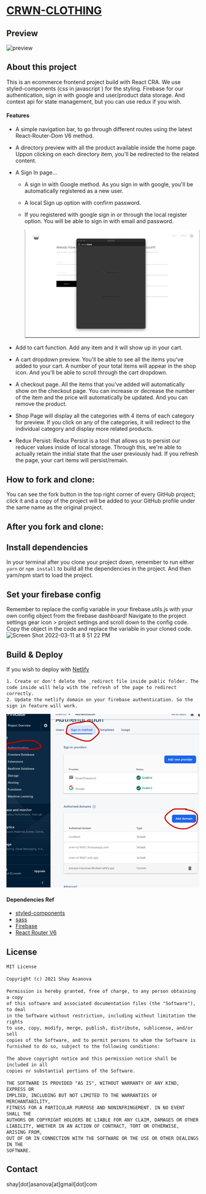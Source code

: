 # [CRWN-CLOTHING](https://papaya-creponne-dbcdad.netlify.app/)

## Preview

![preview](./public/preview.gif)

## About this project

This is an ecommerce frontend project build with React CRA.
We use styled-components (css in javascript ) for the styling. Firebase for our authentication, sign in with google and user/product data storage. And context api for state management, but you can use redux if you wish.
<br />

#### Features

- A simple navigation bar, to go through different routes using the latest React-Router-Dom V6 method.
- A directory preview with all the product available inside the home page. Uppon clicking on each directory item, you'll be redirected to the related content.
- A Sign In page...

  - A sign in with Google method. As you sign in with google, you'll be automatically registered as a new user.
  - A local Sign up option with confirm password.
  - If you registered with google sign in or through the local register option. You will be able to sign in with email and password.

    ![preview](./public/sign-in.gif)

- Add to cart function. Add any item and it will show up in your cart.
- A cart dropdown preview. You'll be able to see all the items you've added to your cart. A number of your total items will appear in the shop icon. And you'll be able to scroll through the cart dropdown.
- A checkout page. All the items that you've added will automatically show on the checkout page. You can increase or decrease the number of the item and the price will automatically be updated. And you can remove the product.
- Shop Page will display all the categories with 4 items of each category for preview. If you click on any of the categories, it will redirect to the individual category and display more related products.
- Redux Persist: Redux Persist is a tool that allows us to persist our reducer values inside of local storage. Through this, we're able to actually retain the initial state that the user previously had. If you refresh the page, your cart items will persist/remain.

## How to fork and clone:

You can see the fork button in the top right corner of every GitHub project; click it and a copy of the project will be added to your GitHub profile under the same name as the original project.

## After you fork and clone:

## Install dependencies

In your terminal after you clone your project down, remember to run either `yarn` or `npm install` to build all the dependencies in the project. And then yarn/npm start to load the project.

## Set your firebase config

Remember to replace the config variable in your firebase.utils.js with your own config object from the firebase dashboard! Navigate to the project settings gear icon > project settings and scroll down to the config code. Copy the object in the code and replace the variable in your cloned code.
<img width="1261" alt="Screen Shot 2022-03-11 at 8 51 22 PM" src="https://user-images.githubusercontent.com/10578605/157999158-10e921cc-9ee5-46f6-a0c5-1ae5686f54f3.png">

## Build & Deploy

If you wish to deploy with [Netlify](https://www.netlify.com)

```
1. Create or don't delete the _redirect file inside public folder. The code inside will help with the refresh of the page to redirect correctly.
2. Update the netlify domain on your firebase authentication. So the sign in feature will work.
```

![Firebase-auth](./public/firebase-auth.png)

#### Dependencies Ref

- [styled-components](https://styled-components.com)
- [sass](https://sass-lang.com)
- [Firebase](https://firebase.google.com)
- [React Router V6](https://reactrouter.com)

## License

```
MIT License

Copyright (c) 2021 Shay Asanova

Permission is hereby granted, free of charge, to any person obtaining a copy
of this software and associated documentation files (the "Software"), to deal
in the Software without restriction, including without limitation the rights
to use, copy, modify, merge, publish, distribute, sublicense, and/or sell
copies of the Software, and to permit persons to whom the Software is
furnished to do so, subject to the following conditions:

The above copyright notice and this permission notice shall be included in all
copies or substantial portions of the Software.

THE SOFTWARE IS PROVIDED "AS IS", WITHOUT WARRANTY OF ANY KIND, EXPRESS OR
IMPLIED, INCLUDING BUT NOT LIMITED TO THE WARRANTIES OF MERCHANTABILITY,
FITNESS FOR A PARTICULAR PURPOSE AND NONINFRINGEMENT. IN NO EVENT SHALL THE
AUTHORS OR COPYRIGHT HOLDERS BE LIABLE FOR ANY CLAIM, DAMAGES OR OTHER
LIABILITY, WHETHER IN AN ACTION OF CONTRACT, TORT OR OTHERWISE, ARISING FROM,
OUT OF OR IN CONNECTION WITH THE SOFTWARE OR THE USE OR OTHER DEALINGS IN THE
SOFTWARE.
```

## Contact

shay[dot]asanova[at]gmail[dot]com
